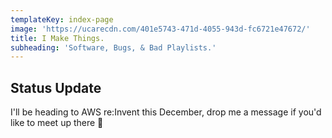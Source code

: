 ```yaml
---
templateKey: index-page
image: 'https://ucarecdn.com/401e5743-471d-4055-943d-fc6721e47672/'
title: I Make Things.
subheading: 'Software, Bugs, & Bad Playlists.'
---
```

## Status Update

I'll be heading to AWS re:Invent this December, drop me a message if you'd like to meet up there 🤟
